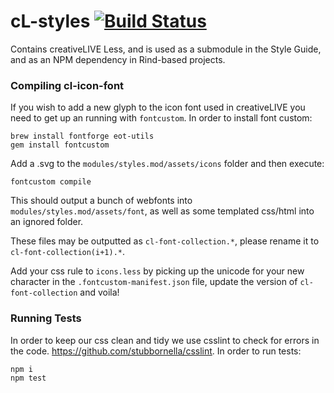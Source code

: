 cL-styles [![Build Status](https://travis-ci.org/creativelive/cl-styles.png?branch=master)](https://travis-ci.org/creativelive/cl-styles)
=========

Contains creativeLIVE Less, and is used as a submodule in the Style Guide, and as an NPM dependency in Rind-based projects.



### Compiling cl-icon-font

If you wish to add a new glyph to the icon font used in creativeLIVE you need to get up an running with `fontcustom`. In order to install font custom:

````
brew install fontforge eot-utils
gem install fontcustom
````

Add a .svg to the `modules/styles.mod/assets/icons` folder and then execute:

````
fontcustom compile
````

This should output a bunch of webfonts into `modules/styles.mod/assets/font`, as well as some templated css/html into an ignored folder. 

These files may be outputted as `cl-font-collection.*`, please rename it to `cl-font-collection(i+1).*`. 

Add your css rule to `icons.less` by picking up the unicode for your new character in the `.fontcustom-manifest.json` file, update the version of `cl-font-collection` and voila!


### Running Tests

In order to keep our css clean and tidy we use csslint to check for errors in the code. https://github.com/stubbornella/csslint. In order to run tests:

````
npm i
npm test
````
